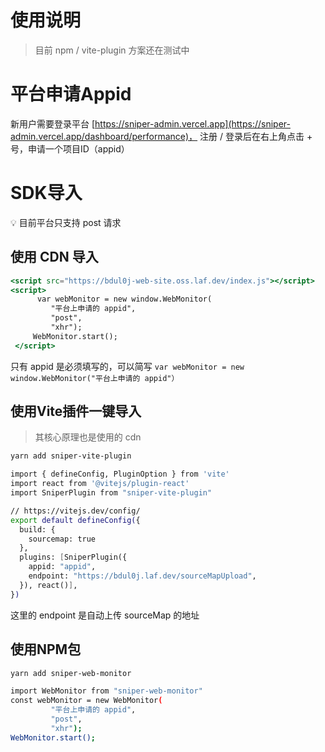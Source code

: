 # 使用说明
> 目前 npm / vite-plugin 方案还在测试中

# 平台申请Appid

新用户需要登录平台  [https://sniper-admin.vercel.app](https://sniper-admin.vercel.app/dashboard/performance)， 注册 / 登录后在右上角点击  + 号，申请一个项目ID（appid）

# SDK导入

💡 目前平台只支持 post 请求

## 使用 CDN 导入

```jsx
<script src="https://bdul0j-web-site.oss.laf.dev/index.js"></script>
<script>
      var webMonitor = new window.WebMonitor(
         "平台上申请的 appid",
         "post",
         "xhr");
     WebMonitor.start();
 </script>
```

只有 appid 是必须填写的，可以简写 `var webMonitor = new window.WebMonitor("平台上申请的 appid"）`

## 使用Vite插件一键导入
> 其核心原理也是使用的 cdn

```bash
yarn add sniper-vite-plugin
```

```bash
import { defineConfig, PluginOption } from 'vite'
import react from '@vitejs/plugin-react'
import SniperPlugin from "sniper-vite-plugin"

// https://vitejs.dev/config/
export default defineConfig({
  build: {
    sourcemap: true
  },
  plugins: [SniperPlugin({
    appid: "appid",
    endpoint: "https://bdul0j.laf.dev/sourceMapUpload",
  }), react()],
})
```

这里的 endpoint 是自动上传 sourceMap 的地址

## 使用NPM包
```bash
yarn add sniper-web-monitor
```

```bash
import WebMonitor from "sniper-web-monitor"
const webMonitor = new WebMonitor(
         "平台上申请的 appid",
         "post",
         "xhr");
WebMonitor.start();
```
